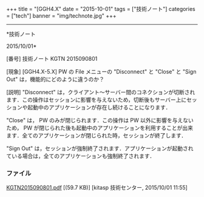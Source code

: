 ﻿+++
title = "[GGH4.X"
date = "2015-10-01"
tags = ["技術ノート"]
categories = ["tech"]
banner = "img/technote.jpg"
+++

-----------------------------------------------------------------------------------------------------------------------------

*技術ノート

2015/10/01*


[番号]
技術ノート KGTN 2015090801

[現象]
[GGH4.X-5.X] PW の File メニューの "Disconnect" と "Close" と "Sign
Out" は，機能的にどのように違うのか？

[説明]
"Disconnect"
は，クライアント～サーバー間のコネクションが切断されます．この操作はセッションに影響を与えないため，切断後もサーバー上にセッションや起動中のアプリケーションが存在し続けることになります．

"Close" は， PW のみが閉じられます．この操作は PW
以外に影響を与えないため， PW
が閉じられた後も起動中のアプリケーションを利用することが出来ます．全てのアプリケーションが閉じられた時，セッションが終了します．

"Sign Out"
は，セッションが強制終了されます．アプリケーションが起動されている場合は，全てのアプリケーションも強制終了されます．


### ファイル

 
 


[KGTN2015090801.pdf](http://techreport.kitasp.net/attachments/download/2265/KGTN2015090801.pdf)
 [(59.7 KB)] [kitasp 技術センター, 2015/10/01
11:55]


 


 

